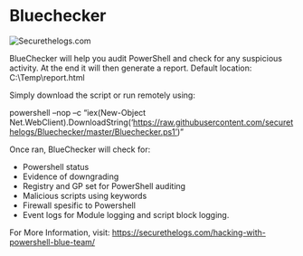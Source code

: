 # Bluechecker

![Securethelogs.com](https://ctrla1tdel.files.wordpress.com/2020/04/51ymo6nqmt.gif)


BlueChecker will help you audit PowerShell and check for any suspicious activity. At the end it will then generate a report.
Default location: C:\Temp\report.html

Simply download the script or run remotely using:

powershell –nop –c “iex(New-Object Net.WebClient).DownloadString(‘https://raw.githubusercontent.com/securethelogs/Bluechecker/master/Bluechecker.ps1’)”

Once ran, BlueChecker will check for:

- Powershell status
- Evidence of downgrading
- Registry and GP set for PowerShell auditing
- Malicious scripts using keywords
- Firewall spesific to Powershell
- Event logs for Module logging and script block logging.



 For More Information, visit: https://securethelogs.com/hacking-with-powershell-blue-team/


